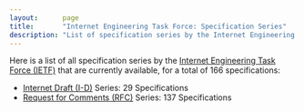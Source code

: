 ```yaml
---
layout:      page
title:       "Internet Engineering Task Force: Specification Series"
description: "List of specification series by the Internet Engineering Task Force (IETF/)"
---
```


Here is a list of all specification series by the [Internet Engineering Task Force (IETF)](http://www.ietf.org/) that are currently available, for a total of 166 specifications:

  * [Internet Draft (I-D)](I-D/) Series: 29 Specifications
  * [Request for Comments (RFC)](RFC/) Series: 137 Specifications
